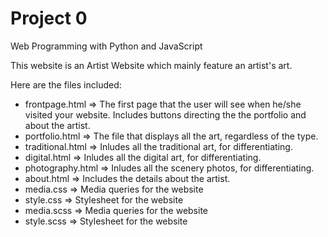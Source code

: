 # Project 0

Web Programming with Python and JavaScript

This website is an Artist Website which mainly feature an artist's art.

Here are the files included:
- frontpage.html
    => The first page that the user will see when he/she visited your website. Includes buttons directing the the portfolio and about the artist.
- portfolio.html
    => The file that displays all the art, regardless of the type.
- traditional.html
    => Inludes all the traditional art, for differentiating.
- digital.html
    => Inludes all the digital art, for differentiating.
- photography.html
    => Inludes all the scenery photos, for differentiating.
- about.html
    => Includes the details about the artist.
- media.css
    => Media queries for the website
- style.css
    => Stylesheet for the website
- media.scss
    => Media queries for the website
- style.scss
    => Stylesheet for the website